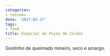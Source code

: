 ```yaml
---
categories:
- reviews
date: '2017-02-17'
tags:
- food
title: Especial de Poços de Caldas
---
```


Gostinho de queimado mineiro, seco e amargo.